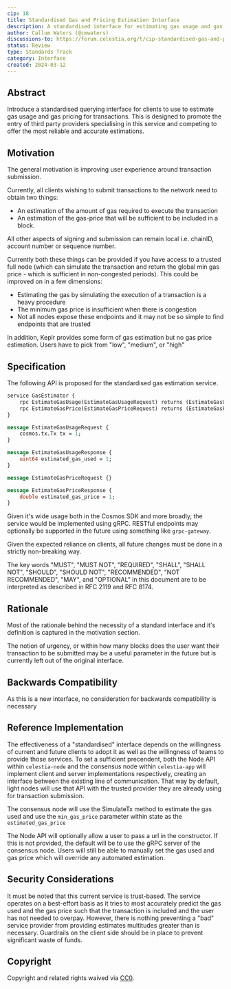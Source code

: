 ```yaml
---
cip: 18
title: Standardised Gas and Pricing Estimation Interface
description: A standardised interface for estimating gas usage and gas pricing for transactions
author: Callum Waters (@cmwaters)
discussions-to: https://forum.celestia.org/t/cip-standardised-gas-and-pricing-estimation-interface/1621
status: Review
type: Standards Track
category: Interface
created: 2024-03-12
---
```


## Abstract

Introduce a standardised querying interface for clients to use to estimate gas usage and gas pricing for transactions. This is designed to promote the entry of third party providers specialising in this service and competing to offer the most reliable and accurate estimations.

## Motivation

The general motivation is improving user experience around transaction submission.

Currently, all clients wishing to submit transactions to the network need to obtain two things:

- An estimation of the amount of gas required to execute the transaction
- An estimation of the gas-price that will be sufficient to be included in a block.
  
All other aspects of signing and submission can remain local i.e. chainID, account number or sequence number.

Currently both these things can be provided if you have access to a trusted full node (which can simulate the transaction and return the global min gas price - which is sufficient in non-congested periods). This could be improved on in a few dimensions:

- Estimating the gas by simulating the execution of a transaction is a heavy procedure
- The minimum gas price is insufficient when there is congestion
- Not all nodes expose these endpoints and it may not be so simple to find endpoints that are trusted

In addition, Keplr provides some form of gas estimation but no gas price estimation. Users have to pick from "low", "medium", or "high"

## Specification

The following API is proposed for the standardised gas estimation service.

```proto
service GasEstimator {
    rpc EstimateGasUsage(EstimateGasUsageRequest) returns (EstimateGasUsageResponse) {}
    rpc EstimateGasPrice(EstimateGasPriceRequest) returns (EstimateGasPriceResponse) {}
}

message EstimateGasUsageRequest {
    cosmos.tx.Tx tx = 1;
}

message EstimateGasUsageResponse {
    uint64 estimated_gas_used = 1;
}

message EstimateGasPriceRequest {}

message EstimateGasPriceResponse {
    double estimated_gas_price = 1;
}
```

Given it's wide usage both in the Cosmos SDK and more broadly, the service would be implemented using gRPC. RESTful endpoints may optionally be supported in the future using something like `grpc-gateway`.

Given the expected reliance on clients, all future changes must be done in a strictly non-breaking way.

The key words "MUST", "MUST NOT", "REQUIRED", "SHALL", "SHALL NOT", "SHOULD", "SHOULD NOT", "RECOMMENDED", "NOT RECOMMENDED", "MAY", and "OPTIONAL" in this document are to be interpreted as described in RFC 2119 and RFC 8174.

## Rationale

Most of the rationale behind the necessity of a standard interface and it's definition is captured in the motivation section.

The notion of urgency, or within how many blocks does the user want their transaction to be submitted may be a useful parameter in the future but is currently left out of the original interface.

## Backwards Compatibility

As this is a new interface, no consideration for backwards compatibility is necessary

## Reference Implementation

The effectiveness of a "standardised" interface depends on the willingness of current and future clients to adopt it as well as the willingness of teams to provide those services. To set a sufficient precendent, both the Node API within `celestia-node` and the consensus node within `celestia-app` will implement client and server implementations respectively, creating an interface between the existing line of communication. That way by default, light nodes will use that API with the trusted provider they are already using for transaction submission.

The consensus node will use the SimulateTx method to estimate the gas used and use the `min_gas_price` parameter within state as the `estimated_gas_price`

The Node API will optionally allow a user to pass a url in the constructor. If this is not provided, the default will be to use the gRPC server of the consensus node. Users will still be able to manually set the gas used and gas price which will override any automated estimation.

## Security Considerations

It must be noted that this current service is trust-based. The service operates on a best-effort basis as it tries to most accurately predict the gas used and the gas price such that the transaction is included and the user has not needed to overpay. However, there is nothing preventing a "bad" service provider from providing estimates multitudes greater than is necessary. Guardrails on the client side should be in place to prevent significant waste of funds.

## Copyright

Copyright and related rights waived via [CC0](../LICENSE).
